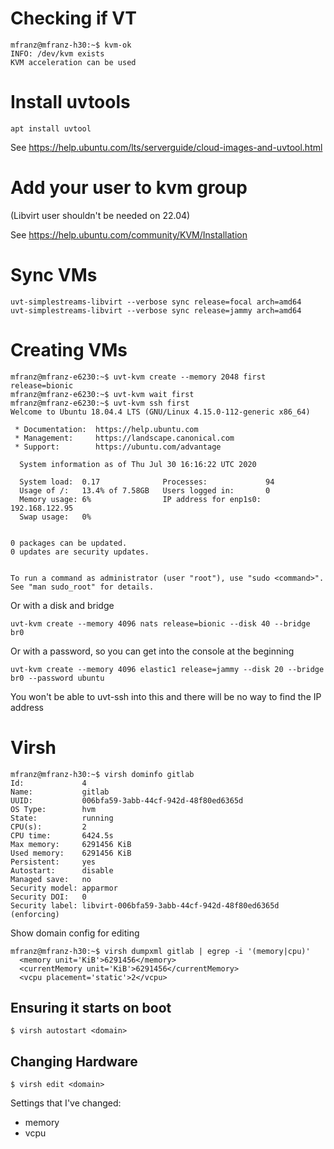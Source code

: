 # Checking if VT

```
mfranz@mfranz-h30:~$ kvm-ok 
INFO: /dev/kvm exists
KVM acceleration can be used
```

# Install  uvtools
```apt install uvtool```

See https://help.ubuntu.com/lts/serverguide/cloud-images-and-uvtool.html


# Add your user to  kvm group 

(Libvirt user shouldn't be needed on 22.04)

See https://help.ubuntu.com/community/KVM/Installation


# Sync VMs

```
uvt-simplestreams-libvirt --verbose sync release=focal arch=amd64
uvt-simplestreams-libvirt --verbose sync release=jammy arch=amd64

```


# Creating VMs

```
mfranz@mfranz-e6230:~$ uvt-kvm create --memory 2048 first release=bionic
mfranz@mfranz-e6230:~$ uvt-kvm wait first
mfranz@mfranz-e6230:~$ uvt-kvm ssh first
Welcome to Ubuntu 18.04.4 LTS (GNU/Linux 4.15.0-112-generic x86_64)

 * Documentation:  https://help.ubuntu.com
 * Management:     https://landscape.canonical.com
 * Support:        https://ubuntu.com/advantage

  System information as of Thu Jul 30 16:16:22 UTC 2020

  System load:  0.17              Processes:             94
  Usage of /:   13.4% of 7.58GB   Users logged in:       0
  Memory usage: 6%                IP address for enp1s0: 192.168.122.95
  Swap usage:   0%


0 packages can be updated.
0 updates are security updates.


To run a command as administrator (user "root"), use "sudo <command>".
See "man sudo_root" for details.
```

Or with a disk and bridge

```
uvt-kvm create --memory 4096 nats release=bionic --disk 40 --bridge br0
```

Or with a password, so you can get into the console at the beginning

```
uvt-kvm create --memory 4096 elastic1 release=jammy --disk 20 --bridge br0 --password ubuntu
```

You won't be able to uvt-ssh into this and there will be no way to find the IP address



# Virsh

```
mfranz@mfranz-h30:~$ virsh dominfo gitlab
Id:             4
Name:           gitlab
UUID:           006bfa59-3abb-44cf-942d-48f80ed6365d
OS Type:        hvm
State:          running
CPU(s):         2
CPU time:       6424.5s
Max memory:     6291456 KiB
Used memory:    6291456 KiB
Persistent:     yes
Autostart:      disable
Managed save:   no
Security model: apparmor
Security DOI:   0
Security label: libvirt-006bfa59-3abb-44cf-942d-48f80ed6365d (enforcing)
```

Show domain config for editing

```
mfranz@mfranz-h30:~$ virsh dumpxml gitlab | egrep -i '(memory|cpu)'
  <memory unit='KiB'>6291456</memory>
  <currentMemory unit='KiB'>6291456</currentMemory>
  <vcpu placement='static'>2</vcpu>
```

## Ensuring it starts on boot

```
$ virsh autostart <domain>

```

## Changing Hardware

```
$ virsh edit <domain>
```

Settings that I've changed:
- memory
- vcpu
